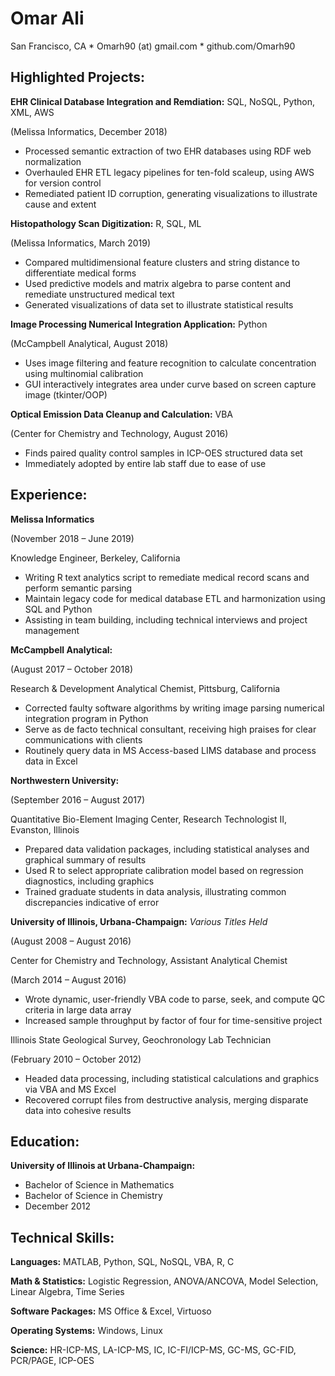 # Omar Ali
San Francisco, CA * Omarh90 (at) gmail.com * github.com/Omarh90

## Highlighted Projects:


**EHR Clinical Database Integration and Remdiation:** SQL, NoSQL, Python, XML, AWS

(Melissa Informatics, December 2018)

* Processed semantic extraction of two EHR databases using RDF web normalization                       
* Overhauled EHR ETL legacy pipelines for ten-fold scaleup, using AWS for version control 
* Remediated patient ID corruption, generating visualizations to illustrate cause and extent


**Histopathology Scan Digitization:** R, SQL, ML

(Melissa Informatics, March 2019)

* Compared multidimensional feature clusters and string distance to differentiate medical forms                       
* Used predictive models and matrix algebra to parse content and remediate unstructured medical text
* Generated visualizations of data set to illustrate statistical results


**Image Processing Numerical Integration Application:** Python

(McCampbell Analytical, August 2018)

* Uses image filtering and feature recognition to calculate concentration using multinomial calibration
* GUI interactively integrates area under curve based on screen capture image (tkinter/OOP)


**Optical Emission Data Cleanup and Calculation:** VBA

(Center for Chemistry and Technology, August 2016)

* Finds paired quality control samples in ICP-OES structured data set 	                                         
* Immediately adopted by entire lab staff due to ease of use

## Experience:


**Melissa Informatics**

(November 2018 – June 2019)

Knowledge Engineer, Berkeley, California
* Writing R text analytics script to remediate medical record scans and perform semantic parsing
* Maintain legacy code for medical database ETL and harmonization using SQL and Python
* Assisting in team building, including technical interviews and project management


**McCampbell Analytical:**

(August 2017 – October 2018)

Research & Development Analytical Chemist,	Pittsburg, California
* Corrected faulty software algorithms by writing image parsing numerical integration program in Python
* Serve as de facto technical consultant, receiving high praises for clear communications with clients
* Routinely query data in MS Access-based LIMS database and process data in Excel


**Northwestern University:**

(September 2016 – August 2017)

Quantitative Bio-Element Imaging Center, Research Technologist II,	Evanston, Illinois
* Prepared data validation packages, including statistical analyses and graphical summary of results
* Used R to select appropriate calibration model based on regression diagnostics, including graphics
* Trained graduate students in data analysis, illustrating common discrepancies indicative of error


**University of Illinois, Urbana-Champaign:** 
*Various Titles Held*

(August 2008 – August 2016)

Center for Chemistry and Technology, Assistant Analytical Chemist

(March 2014 – August 2016)

* Wrote dynamic, user-friendly VBA code to parse, seek, and compute QC criteria in large data array 
* Increased sample throughput by factor of four for time-sensitive project


Illinois State Geological Survey, Geochronology Lab Technician

(February 2010 – October 2012)

* Headed data processing, including statistical calculations and graphics via VBA and MS Excel
* Recovered corrupt files from destructive analysis, merging disparate data into cohesive results


## Education:

**University of Illinois at Urbana-Champaign:**

* Bachelor of Science in Mathematics
* Bachelor of Science in Chemistry
* December 2012

## Technical Skills:

**Languages:** MATLAB, Python, SQL, NoSQL, VBA, R, C

**Math & Statistics:** Logistic Regression, ANOVA/ANCOVA, Model Selection, Linear Algebra, Time Series

**Software Packages:** MS Office & Excel, Virtuoso

**Operating Systems:** Windows, Linux

**Science:** HR-ICP-MS, LA-ICP-MS, IC, IC-FI/ICP-MS, GC-MS, GC-FID, PCR/PAGE, ICP-OES
